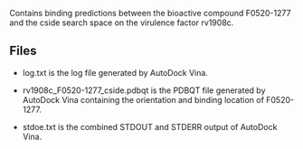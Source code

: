 Contains binding predictions between the bioactive compound F0520-1277 and the cside search space on the virulence factor rv1908c.

## Files

- log.txt is the log file generated by AutoDock Vina.

- rv1908c_F0520-1277_cside.pdbqt is the PDBQT file generated by AutoDock Vina containing the orientation and binding location of F0520-1277.

- stdoe.txt is the combined STDOUT and STDERR output of AutoDock Vina.

